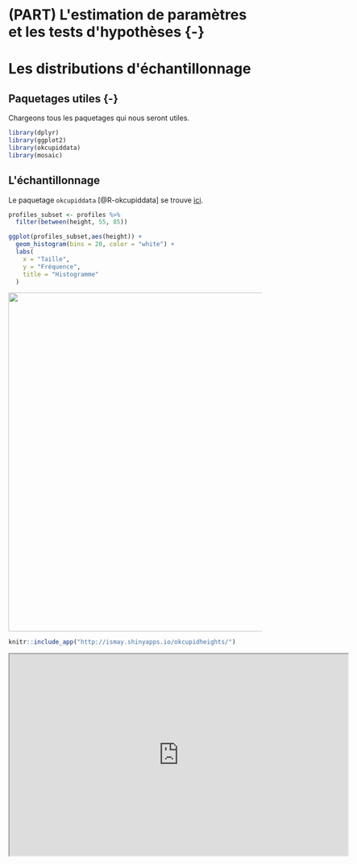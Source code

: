 # (PART) L'estimation de paramètres et les tests d'hypothèses {-} 

# Les distributions d'échantillonnage

## Paquetages utiles {-}

Chargeons tous les paquetages qui nous seront utiles.


```r
library(dplyr)
library(ggplot2)
library(okcupiddata)
library(mosaic)
```

## L'échantillonnage

Le paquetage `okcupiddata` [@R-okcupiddata] se trouve [ici](https://github.com/rudeboybert/okcupiddata).


```r
profiles_subset <- profiles %>% 
  filter(between(height, 55, 85))
```


```r
ggplot(profiles_subset,aes(height)) +
  geom_histogram(bins = 20, color = "white") +
  labs(
    x = "Taille",
    y = "Fréquence",
    title = "Histogramme"
  )
```

<img src="07-distributions-echantillonnage_files/figure-html4/unnamed-chunk-3-1.png" width="672" />


```r
knitr::include_app("http://ismay.shinyapps.io/okcupidheights/")
```

<iframe src="http://ismay.shinyapps.io/okcupidheights/?showcase=0" width="672" height="400px"></iframe>


